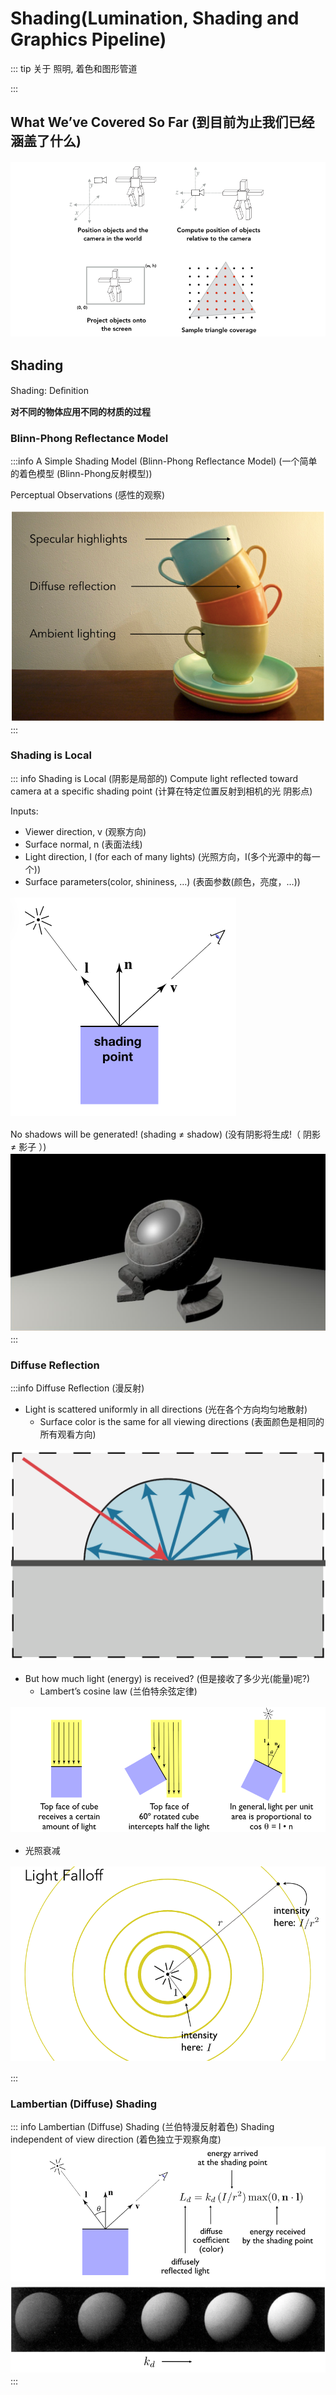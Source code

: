 # Shading(Lumination, Shading and Graphics Pipeline) 

::: tip 关于
照明, 着色和图形管道

:::

## What We’ve Covered So Far (到目前为止我们已经涵盖了什么)

<img src="./images/s1.png" style="margin: 2px auto;">

## Shading

Shading: Deﬁnition

**对不同的物体应用不同的材质的过程**

### Blinn-Phong Reflectance Model
:::info A Simple Shading Model (Blinn-Phong Reflectance Model) (一个简单的着色模型 (Blinn-Phong反射模型))

Perceptual Observations (感性的观察)

<img src="./images/s2.png" style="margin: 2px auto;">
:::

### Shading is Local
::: info Shading is Local (阴影是局部的)
Compute light reflected toward camera at a specific 
shading point (计算在特定位置反射到相机的光 阴影点)

Inputs:
- Viewer direction, v (观察方向)
- Surface normal, n (表面法线)
- Light direction, I (for each of many lights) (光照方向，I(多个光源中的每一个))
- Surface parameters(color, shininess, …) (表面参数(颜色，亮度，…))

<img src="./images/s3.png" style="margin: 2px auto;">

No shadows will be generated! (shading ≠ shadow) (没有阴影将生成!（ 阴影 ≠ 影子 ）) 
<img src="./images/s4.png" style="margin: 2px auto;">
:::

### Diffuse Reflection
:::info Diffuse Reflection (漫反射)
- Light is scattered uniformly in all directions (光在各个方向均匀地散射)
    - Surface color is the same for all viewing directions (表面颜色是相同的所有观看方向)

<img src="./images/s5.png" style="margin: 2px auto;">

- But how much light (energy) is received? (但是接收了多少光(能量)呢?)
    - Lambert’s cosine law (兰伯特余弦定律)

<img src="./images/s6.png" style="margin: 2px auto;">

- 光照衰减
<img src="./images/s7.png" style="margin: 2px auto;">

:::


### Lambertian (Diffuse) Shading
::: info Lambertian (Diffuse) Shading (兰伯特漫反射着色)
Shading independent of view direction (着色独立于观察角度)
<img src="./images/s8.png" style="margin: 2px auto;">
<img src="./images/s9.png" style="margin: 2px auto;">
:::